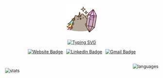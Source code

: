 
<div align='center'>
  <img
    src='assets/main_icon.gif'
    alt='main icon'
    width='100px'
  />
</div>  
  
<!-- Start of Typing SVG -->
<div align='center'>

   [![Typing SVG](https://readme-typing-svg.demolab.com?font=Fira+Code&weight=600&size=17&duration=3000&pause=1500&color=9333ea&center=true&vCenter=true&multiline=true&width=520&height=60&lines=Hello+%F0%9F%91%8B+I'm+Bia!;%F0%9F%8C%B1+A+CS+student+who+loves+to+code+%2B+design)](https://git.io/typing-svg)
</div>
<!-- End of Typing SVG -->

<!-- Start of Social Media -->
<div align='center'>

  [![Website Badge](https://img.shields.io/badge/portfolio-000000?style=for-the-badge&logo=About.me&logoColor=white)](https://brlarce.com/)&ensp;
  [![LinkedIn Badge](https://img.shields.io/badge/LinkedIn-0077B5?style=for-the-badge&logo=linkedin&logoColor=white)](https://www.linkedin.com/in/brlarce/)&ensp;
  [![Gmail Badge](https://img.shields.io/badge/Gmail-D14836?style=for-the-badge&logo=gmail&logoColor=white)](mailto:brlim.arce@gmail.com)

</div> <br />
<!-- End of Social Media -->

<!-- Start of GitHub Stats -->
<div align='center' style='display: flex; flex-wrap: wrap; justify-content: space-between'>

  <img src='https://github-readme-stats-git-masterrstaa-rickstaa.vercel.app/api?username=brlimarce&theme=dracula&count_private=true&show_icons=true&include_all_commits=true&custom_title=GitHub&nbsp;Stats' alt='stats' style='height: 8rem' />&ensp;

  <img src='https://github-readme-stats-git-masterrstaa-rickstaa.vercel.app/api/top-langs/?username=brlimarce&theme=dracula&layout=compact' alt='languages' style='height: 8rem' />
</div>
<!-- End of GitHub Stats -->
